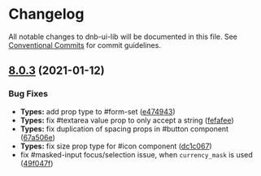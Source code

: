 # Changelog

All notable changes to dnb-ui-lib will be documented in this file. See
[Conventional Commits](https://conventionalcommits.org) for commit guidelines.

## [8.0.3](https://github.com/dnbexperience/eufemia/compare/v8.0.2...v8.0.3) (2021-01-12)


### Bug Fixes

* **Types:** add prop type  to #form-set ([e474943](https://github.com/dnbexperience/eufemia/commit/e47494361c66d014fcdbfdc3751847e29856dd98))
* **Types:** fix #textarea value prop to only accept a string ([fefafee](https://github.com/dnbexperience/eufemia/commit/fefafee6dd00abbd98523ecca6ae236dcf9cf5b9))
* **Types:** fix duplication of spacing props in #button component ([67a506e](https://github.com/dnbexperience/eufemia/commit/67a506e0db3f0750fc3e9d8456ec132b16af0e0a))
* **Types:** fix size prop type for #icon component ([dc1c067](https://github.com/dnbexperience/eufemia/commit/dc1c067035d3d769a4af60aa07cf8baa728298ab))
* fix #masked-input focus/selection issue, when `currency_mask` is used ([49f047f](https://github.com/dnbexperience/eufemia/commit/49f047f4ec8547c3d869276c23dfa2263e1215ff))

